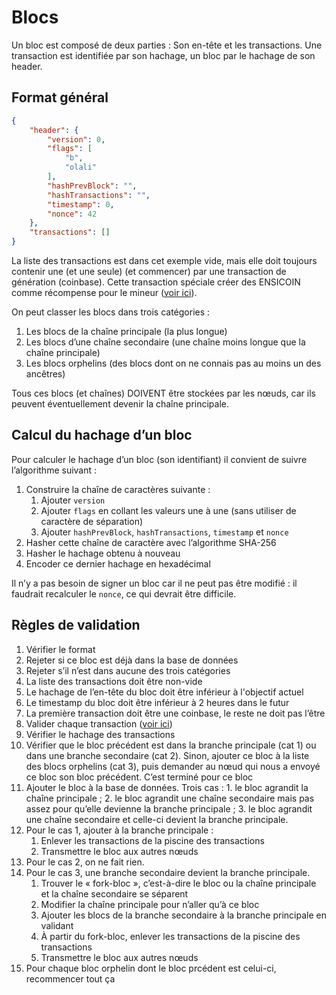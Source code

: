 # Blocs

Un bloc est composé de deux parties : Son en-tête et les transactions. Une transaction est identifiée par son hachage, un bloc par le hachage de son header.

## Format général

```json
{
	"header": {
		"version": 0,
		"flags": [
			"b",
			"olali"
		],
		"hashPrevBlock": "",
		"hashTransactions": "",
		"timestamp": 0,
		"nonce": 42
	},
	"transactions": []
}
```

La liste des transactions est dans cet exemple vide, mais elle doit toujours contenir une (et une seule) (et commencer) par une transaction de génération (coinbase). Cette transaction spéciale créer des ENSICOIN comme récompense pour le mineur ([voir ici](transations.md)).

On peut classer les blocs dans trois catégories :

1. Les blocs de la chaîne principale (la plus longue)
2. Les blocs d’une chaîne secondaire (une chaîne moins longue que la chaîne principale)
3. Les blocs orphelins (des blocs dont on ne connais pas au moins un des ancêtres)

Tous ces blocs (et chaînes) DOIVENT être stockées par les nœuds, car ils peuvent éventuellement devenir la chaîne principale.

## Calcul du hachage d’un bloc

Pour calculer le hachage d’un bloc (son identifiant) il convient de suivre l’algorithme suivant :

1. Construire la chaîne de caractères suivante :
	1. Ajouter `version`
	2. Ajouter `flags` en collant les valeurs une à une (sans utiliser de caractère de séparation)
	3. Ajouter `hashPrevBlock`, `hashTransactions`, `timestamp` et `nonce`
2. Hasher cette chaîne de caractère avec l’algorithme SHA-256
3. Hasher le hachage obtenu à nouveau
4. Encoder ce dernier hachage en hexadécimal

Il n’y a pas besoin de signer un bloc car il ne peut pas être modifié : il faudrait recalculer le `nonce`, ce qui devrait être difficile.

## Règles de validation

1. Vérifier le format
2. Rejeter si ce bloc est déjà dans la base de données
3. Rejeter s’il n’est dans aucune des trois catégories
4. La liste des transactions doit être non-vide
5. Le hachage de l’en-tête du bloc doit être inférieur à l'objectif actuel
6. Le timestamp du bloc doit être inférieur à 2 heures dans le futur
7. La première transaction doit être une coinbase, le reste ne doit pas l’être
8. Valider chaque transaction ([voir ici](transactions.md))
9. Vérifier le hachage des transactions
10. Vérifier que le bloc précédent est dans la branche principale (cat 1) ou dans une branche secondaire (cat 2). Sinon, ajouter ce bloc à la liste des blocs orphelins (cat 3), puis demander au nœud qui nous a envoyé ce bloc son bloc précédent. C’est terminé pour ce bloc
11. Ajouter le bloc à la base de données. Trois cas : 1. le bloc agrandit la chaîne principale ; 2. le bloc agrandit une chaîne secondaire mais pas assez pour qu’elle devienne la branche principale ; 3. le bloc agrandit une chaîne secondaire et celle-ci devient la branche principale.
12. Pour le cas 1, ajouter à la branche principale :
	1. Enlever les transactions de la piscine des transactions
	2. Transmettre le bloc aux autres nœuds
13. Pour le cas 2, on ne fait rien.
14. Pour le cas 3, une branche secondaire devient la branche principale.
	1. Trouver le « fork-bloc », c’est-à-dire le bloc ou la chaîne principale et la chaîne secondaire se séparent
	2. Modifier la chaîne principale pour n’aller qu’à ce bloc
	3. Ajouter les blocs de la branche secondaire à la branche principale en validant
	4. À partir du fork-bloc, enlever les transactions de la piscine des transactions
	5. Transmettre le bloc aux autres nœuds
15. Pour chaque bloc orphelin dont le bloc prcédent est celui-ci, recommencer tout ça

